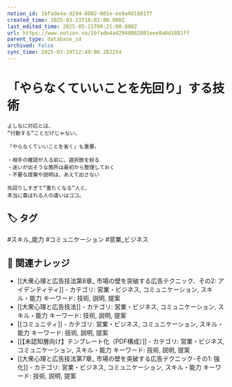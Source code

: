 ```yaml
---
notion_id: 1bfade4a-d294-8082-801e-ee8a0d1881ff
created_time: 2025-03-23T16:02:00.000Z
last_edited_time: 2025-05-21T00:21:00.000Z
url: https://www.notion.so/1bfade4ad2948082801eee8a0d1881ff
parent_type: database_id
archived: False
sync_time: 2025-07-19T12:49:06.282254
---
```


# 「やらなくていいことを先回り」する技術

```plain text
よしなに対応とは、
“行動する”ことだけじゃない。

「やらなくていいことを省く」も重要。

・相手の確認が入る前に、選択肢を絞る
・迷いが出そうな箇所は最初から整理しておく
・不要な提案や説明は、あえて出さない

先回りしすぎて“重たくなる”人と、
本当に喜ばれる人の違いはココ。
```

## 🏷️ タグ
#スキル_能力 #コミュニケーション #営業_ビジネス

## 🔗 関連ナレッジ
- [[大衆心理と広告技法第8章_ 市場の壁を突破する広告テクニック、その2: アイデンティティ]] - カテゴリ: 営業・ビジネス, コミュニケーション, スキル・能力 キーワード: 技術, 説明, 提案
- [[大衆心理と広告技法]] - カテゴリ: 営業・ビジネス, コミュニケーション, スキル・能力 キーワード: 技術, 説明, 提案
- [[コミュニティ]] - カテゴリ: 営業・ビジネス, コミュニケーション, スキル・能力 キーワード: 技術, 説明, 提案
- [[【未認知層向け】テンプレート化（PDF構成）]] - カテゴリ: 営業・ビジネス, コミュニケーション, スキル・能力 キーワード: 技術, 説明, 提案
- [[大衆心理と広告技法第7章_ 市場の壁を突破する広告テクニック-その1: 強化]] - カテゴリ: 営業・ビジネス, コミュニケーション, スキル・能力 キーワード: 技術, 説明, 提案
